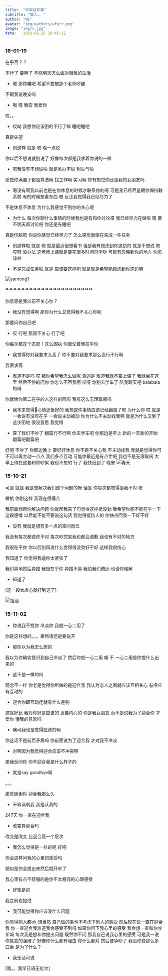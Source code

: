 ```yaml
---
title:  "吵架这件事"
subtitle: "慎入。。"
author: "WE"
avatar: "img/authors/wferr.png"
image: "img/c.jpg"
date:   2016-01-26 18:45:12
---
```


### 16-01-19 
在乎否？？

不行了 要睡了 不然明天怎么面对艰难的生活

* 嗯 那你睡吧 希望不要被那个老师吵醒

不跟我说晚安吗

* 哦 嗯 晚安 我爱你

哎。。

* 哎呦 我想你应该困的不行了嘛 睡吧睡吧

真是失望

* 别这样 就是 嗯 晚一点说

你以后不想说就别说了 好像每次都是我求着你说的一样

* 嗯我没有不想说啦 就是难办不说 别生气啦

感觉你满脑子都是算法啊 找工作啊 实习啊 你有想过你还是我的女朋友吗

* 嗯没有啊我以前也是在你休息的时候才联系你的呀 可是我已经尽量跟你保持联系啦 有的时候想看东西 嗯 反正我觉得我已经尽力了

不是休息不休息 为什么我感觉不到你的关心呢

* 为什么 每次你聊什么事情的时候我也是有和你讨论搭 我已经尽力在做啦 嗯 要不明天再讨论吧 你还是先睡吧

真是伤脑筋 你说你感觉已经尽力了 怎么感觉就像在完成一件任务

* 别这样啦 就是 嗯 就是最近很想看书 但是我有顾虑到你这边的 就是不想说 嗯 哎呀 没办法 这老师上课就是要花很多时间自学哒 可能有忽略到你的地方 你见谅啦

* 不是完成任务啦 就是 应该要这样吧 就是就是希望能顾虑到你这边嘛

![yanrong1](img/w.jpg)

⏩⏩⏩⏩⏩⏩⏩⏩⏩⏩⏩⏩⏩⏩⏩⏩⏩⏩⏩⏩⏩⏩


你意思是我以前不关心你？

* 我没有觉得啊 那你为什么总觉得我不关心你呢

那要问你自己吧

* 哎 行吧 那我不关心 行了吧

你每次都这个态度！这么固执 你就仗着我在乎你

* 我觉得你对我要求太高了 你不要对我要求那么高行不行啊

我要求高

* 难道不是吗 哎 那你希望我怎么做呢 真的是 难道我就不要上课了 我就坐在这里 然后不停的问你 你怎么不回我啊 哎呀 你别去学车了 陪我聊天吧 balabala的吗

你就给你第二在乎的人这样的回应 我有这么无理取闹吗

* 我本来觉得🌃心情还挺好的 我想这件事情应该已经翻篇了吧 为什么你 哎 就是一会说有没有在乎 一会说主动被动 你为什么不主动找我啊 就是为什么又到了这步田地 很没意思 我觉得

* 算了我们不吵了 翻篇行不行啊 你去学车吧 你那边是早上 新的一天新的开始 翻篇吧翻篇吧

好吧 不吵了 你那边晚上 要好好休息 你不是不关心我 不主动找我 我就是觉得你可不可以再主动一点点 我们多点互动 可能你最近是有点忙吧 我也不是无理取闹 大早上待在这要和你吵架 我也不想的 行了 我快迟到了 晚安
![春天](img/m.jpg)

### 15-10-21

可是 就是 我是想解决我们这个问题的呀 但是 你每次都觉得是我不对 嗯

微帆 你别这样 我现在很痛苦

我前面想帮你解决问题 你就帮我来了句觉得这样挺没劲 我希望你能不能在乎一下这段感情 以后能不能不要说这句话 我觉得挺伤人的 你快点回我一下好不好

* 没有 我就是想有多一点的空间而已

我没有每次都说你不对 每次吵完架我也都会道歉 我也有不对的地方

我很在乎你 你以后别再说什么觉得很没劲好不好 这样我很伤心

我知道了 你觉得我逼你太紧张了

我们异地然后异国 我很在乎你 异国不易 我怕我们疏远 也请你理解

* 知道了

[这一段太虐心就打到这了]

![摇滚](img/l.jpg)

### 15-11-02

* 你说我不找你 冷淡你 我就一心二用了

你是这样想的。。。果然话还是要说开

* 那你以为我怎么想的

我以为你确实意识到自己冷淡了 然后你就一心二用 噢 不 一心二用是你提什么出来的

* 这不是一样的吗

观念不一样 你老是觉得你所做的是迎合我 我认为恋人之间就应该互相关心 有呼应 有互动的

* 迎合你跟互动迁就有什么差别

这就好比 我对你好是应该的 发自内心的 你是我女朋友 而不是说我为了迎合你 才爱你 懂我的意思吗

* 噢可我也是觉得应该的啊

你这话不是前后矛盾吗 你前面说为了迎合我 才对我不冷淡

* 对啊因为我觉得迎合应该不冲突啊

那我反问你 你不迎合我是什么样子的

* 就是say goodbye啊

。。。

那真谢谢你 迎合我那么久

* 干嘛讽刺我 我是认真的

247天 你一直在迎合我

* 改变算迎合吗

改变是改变 比迎合高一个层次

* 我怎么觉得是一样的呢 好吧

你会这样问我的心里的感受吗

貌似是你会提出来然后就开吵了

我心里有点不舒服的是你不太稳我的心理感受

* 好像是的

我之前也提过

* 我可能觉得你应该没什么问题

你觉得别人都ok 想当然 自己做的事也不考虑下别人的感受 然后现在说一直在迎合我 你一直迎合我难道我会感受不到吗 如果你问下我心里的感受 我会想一直和你吵架吗 每次我是想和你提出问题 既然你不问 那我自己说我心里的感受 可是我一说 你就变的强硬了 好像你什么都有理由 你什么都对 然后便争吵了 我没你费那么多口舌 是为了什么？

* 我无话可说

[嗯。。我早已语无伦次] 